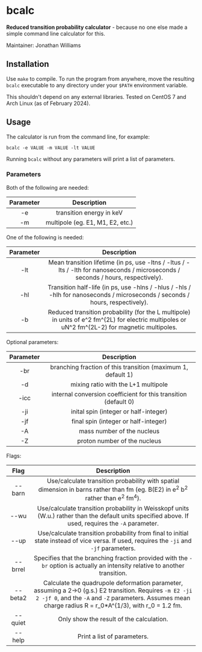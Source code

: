 # bcalc

**Reduced transition probability calculator** - because no one else made a simple command line calculator for this.

Maintainer: Jonathan Williams

## Installation

Use `make` to compile. To run the program from anywhere, move the resulting `bcalc` executable to any directory under your `$PATH` environment variable.

This shouldn't depend on any external libraries.  Tested on CentOS 7 and Arch Linux (as of February 2024).

## Usage

The calculator is run from the command line, for example:

```
bcalc -e VALUE -m VALUE -lt VALUE
```

Running `bcalc` without any parameters will print a list of parameters.

### Parameters

Both of the following are needed:

|**Parameter**|**Description**|
|:---:|:---:|
| -e | transition energy in keV |
| -m |  multipole (eg. E1, M1, E2, etc.) |

One of the following is needed:

|**Parameter**|**Description**|
|:---:|:---:|
| -lt | Mean transition lifetime (in ps, use -ltns / -ltus / -lts / -lth for nanoseconds / microseconds / seconds / hours, respectively). |
| -hl | Transition half-life (in ps, use -hlns / -hlus / -hls / -hlh for nanoseconds / microseconds / seconds / hours, respectively). |
| -b | Reduced transition probability (for the L multipole) in units of e^2 fm^(2L) for electric multipoles or uN^2 fm^(2L-2) for magnetic multipoles. |

Optional parameters:

|**Parameter**|**Description**|
|:---:|:---:|
| -br | branching fraction of this transition (maximum 1, default 1) |
| -d | mixing ratio with the L+1 multipole |
| -icc | internal conversion coefficient for this transition (default 0) |
| -ji | inital spin (integer or half-integer) |
| -jf | final spin (integer or half-integer) |
| -A | mass number of the nucleus |
| -Z | proton number of the nucleus |

Flags:

|**Flag**|**Description**|
|:---:|:---:|
| --barn | Use/calculate transition probability with spatial dimension in barns rather than fm (eg. B(E2) in e<sup>2</sup> b<sup>2</sup> rather than e<sup>2</sup> fm<sup>4</sup>). |
| --wu  |  Use/calculate transition probability in Weisskopf units (W.u.) rather than the default units specified above.  If used, requires the `-A` parameter. |
| --up | Use/calculate transition probability from final to initial state instead of vice versa.  If used, requires the `-ji` and `-jf` parameters. |
| --brrel | Specifies that the branching fraction provided with the `-br` option is actually an intensity relative to another transition. |
| --beta2 | Calculate the quadrupole deformation parameter, assuming a 2->0 (g.s.) E2 transition.  Requires `-m E2 -ji 2 -jf 0`, and the `-A` and `-Z` parameters.  Assumes mean charge radius R = r_0*A^(1/3), with r_0 = 1.2 fm. |
| --quiet | Only show the result of the calculation. |
| --help | Print a list of parameters. |
